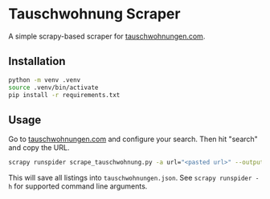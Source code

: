 # Tauschwohnung Scraper

A simple scrapy-based scraper for [tauschwohnungen.com](https://tauschwohnungen.com).

## Installation

```bash
python -m venv .venv
source .venv/bin/activate
pip install -r requirements.txt
```

## Usage

Go to [tauschwohnungen.com](https://www.tauschwohnung.com/search) and configure your search. Then hit "search" and copy the URL. 

```bash
scrapy runspider scrape_tauschwohnung.py -a url="<pasted url>" --output tauschwohnungen.json:json
```

This will save all listings into `tauschwohnungen.json`. See `scrapy runspider -h` for supported command line arguments.
